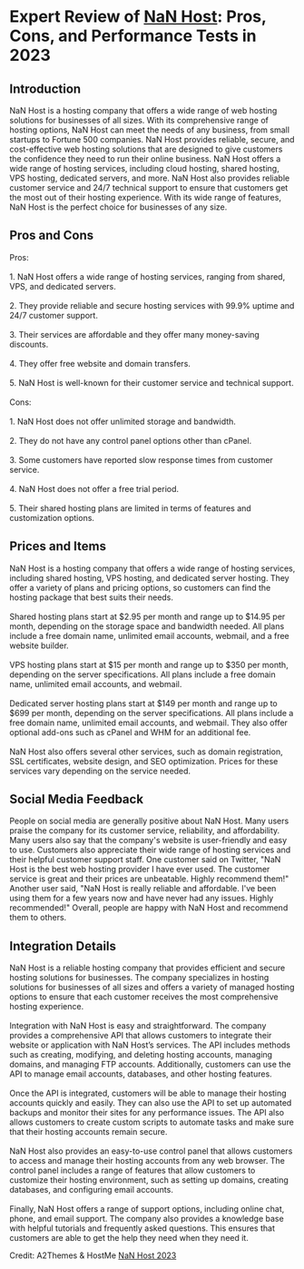 <h1>Expert Review of <a href="https://a2themes.com/nan-host-reviews">NaN Host</a>: Pros, Cons, and Performance Tests in 2023</h1>
<h2>Introduction</h2>
NaN Host is a hosting company that offers a wide range of web hosting solutions for businesses of all sizes. With its comprehensive range of hosting options, NaN Host can meet the needs of any business, from small startups to Fortune 500 companies. NaN Host provides reliable, secure, and cost-effective web hosting solutions that are designed to give customers the confidence they need to run their online business. NaN Host offers a wide range of hosting services, including cloud hosting, shared hosting, VPS hosting, dedicated servers, and more. NaN Host also provides reliable customer service and 24/7 technical support to ensure that customers get the most out of their hosting experience. With its wide range of features, NaN Host is the perfect choice for businesses of any size.
<h2>Pros and Cons</h2>
Pros:<br><br>1. NaN Host offers a wide range of hosting services, ranging from shared, VPS, and dedicated servers.<br><br>2. They provide reliable and secure hosting services with 99.9% uptime and 24/7 customer support.<br><br>3. Their services are affordable and they offer many money-saving discounts.<br><br>4. They offer free website and domain transfers.<br><br>5. NaN Host is well-known for their customer service and technical support.<br><br>Cons:<br><br>1. NaN Host does not offer unlimited storage and bandwidth.<br><br>2. They do not have any control panel options other than cPanel.<br><br>3. Some customers have reported slow response times from customer service.<br><br>4. NaN Host does not offer a free trial period.<br><br>5. Their shared hosting plans are limited in terms of features and customization options.
<h2>Prices and Items</h2>
NaN Host is a hosting company that offers a wide range of hosting services, including shared hosting, VPS hosting, and dedicated server hosting. They offer a variety of plans and pricing options, so customers can find the hosting package that best suits their needs. <br><br>Shared hosting plans start at $2.95 per month and range up to $14.95 per month, depending on the storage space and bandwidth needed. All plans include a free domain name, unlimited email accounts, webmail, and a free website builder. <br><br>VPS hosting plans start at $15 per month and range up to $350 per month, depending on the server specifications. All plans include a free domain name, unlimited email accounts, and webmail.<br><br>Dedicated server hosting plans start at $149 per month and range up to $699 per month, depending on the server specifications. All plans include a free domain name, unlimited email accounts, and webmail. They also offer optional add-ons such as cPanel and WHM for an additional fee.<br><br>NaN Host also offers several other services, such as domain registration, SSL certificates, website design, and SEO optimization. Prices for these services vary depending on the service needed.
<h2>Social Media Feedback</h2>
People on social media are generally positive about NaN Host. Many users praise the company for its customer service, reliability, and affordability. Many users also say that the company's website is user-friendly and easy to use. Customers also appreciate their wide range of hosting services and their helpful customer support staff. One customer said on Twitter, "NaN Host is the best web hosting provider I have ever used. The customer service is great and their prices are unbeatable. Highly recommend them!" Another user said, "NaN Host is really reliable and affordable. I've been using them for a few years now and have never had any issues. Highly recommended!" Overall, people are happy with NaN Host and recommend them to others.
<h2>Integration Details</h2>
NaN Host is a reliable hosting company that provides efficient and secure hosting solutions for businesses. The company specializes in hosting solutions for businesses of all sizes and offers a variety of managed hosting options to ensure that each customer receives the most comprehensive hosting experience.<br><br>Integration with NaN Host is easy and straightforward. The company provides a comprehensive API that allows customers to integrate their website or application with NaN Host’s services. The API includes methods such as creating, modifying, and deleting hosting accounts, managing domains, and managing FTP accounts. Additionally, customers can use the API to manage email accounts, databases, and other hosting features.<br><br>Once the API is integrated, customers will be able to manage their hosting accounts quickly and easily. They can also use the API to set up automated backups and monitor their sites for any performance issues. The API also allows customers to create custom scripts to automate tasks and make sure that their hosting accounts remain secure.<br><br>NaN Host also provides an easy-to-use control panel that allows customers to access and manage their hosting accounts from any web browser. The control panel includes a range of features that allow customers to customize their hosting environment, such as setting up domains, creating databases, and configuring email accounts.<br><br>Finally, NaN Host offers a range of support options, including online chat, phone, and email support. The company also provides a knowledge base with helpful tutorials and frequently asked questions. This ensures that customers are able to get the help they need when they need it.
<p>Credit: A2Themes & HostMe <a href="https://a2themes.com/nan-host-reviews">NaN Host 2023</a></p>